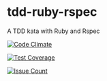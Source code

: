 # tdd-ruby-rspec
A TDD kata with Ruby and Rspec

[![Code Climate](https://codeclimate.com/repos/57653ffa82c38000630068ab/badges/15caa465e24d986174a9/gpa.svg)](https://codeclimate.com/repos/57653ffa82c38000630068ab/feed)

[![Test Coverage](https://codeclimate.com/repos/57653ffa82c38000630068ab/badges/15caa465e24d986174a9/coverage.svg)](https://codeclimate.com/repos/57653ffa82c38000630068ab/coverage)

[![Issue Count](https://codeclimate.com/repos/57653ffa82c38000630068ab/badges/15caa465e24d986174a9/issue_count.svg)](https://codeclimate.com/repos/57653ffa82c38000630068ab/feed)
